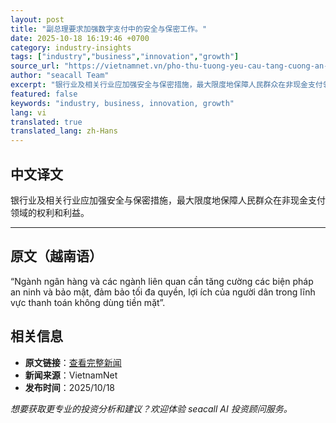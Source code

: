 ```yaml
---
layout: post
title: "副总理要求加强数字支付中的安全与保密工作。"
date: 2025-10-18 16:19:46 +0700
category: industry-insights
tags: ["industry","business","innovation","growth"]
source_url: "https://vietnamnet.vn/pho-thu-tuong-yeu-cau-tang-cuong-an-ninh-bao-mat-trong-thanh-toan-so-2454132.html"
author: "seacall Team"
excerpt: "银行业及相关行业应加强安全与保密措施，最大限度地保障人民群众在非现金支付领域的权利和利益。..."
featured: false
keywords: "industry, business, innovation, growth"
lang: vi
translated: true
translated_lang: zh-Hans
---
```


## 中文译文

银行业及相关行业应加强安全与保密措施，最大限度地保障人民群众在非现金支付领域的权利和利益。

---

## 原文（越南语）

“Ngành ngân hàng và các ngành liên quan cần tăng cường các biện pháp an ninh và bảo mật, đảm bảo tối đa quyền, lợi ích của người dân trong lĩnh vực thanh toán không dùng tiền mặt”.

## 相关信息

- **原文链接**：[查看完整新闻](https://vietnamnet.vn/pho-thu-tuong-yeu-cau-tang-cuong-an-ninh-bao-mat-trong-thanh-toan-so-2454132.html)
- **新闻来源**：VietnamNet
- **发布时间**：2025/10/18

*想要获取更专业的投资分析和建议？欢迎体验 seacall AI 投资顾问服务。*